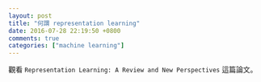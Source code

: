 ```yaml
---
layout: post
title: "何謂 representation learning"
date: 2016-07-28 22:19:50 +0800
comments: true
categories: ["machine learning"]
---
```


<!-- more -->

觀看 `Representation Learning: A Review and New Perspectives` 這篇論文。